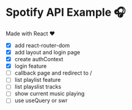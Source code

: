 # Spotify API Example :headphones:

Made with React :heart:


- [x] add react-router-dom
- [x] add layout and login page
- [x] create authContext
- [x] login feature
- [ ] callback page and redirect to /
- [ ] list playlist feature
- [ ] list playslist tracks
- [ ] show current music playing
- [ ] use useQuery or swr